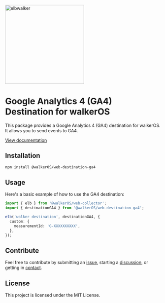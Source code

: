 <p align="left">
  <a href="https://elbwalker.com">
    <img title="elbwalker" src='https://www.elbwalker.com/img/elbwalker_logo.png' width="256px"/>
  </a>
</p>

# Google Analytics 4 (GA4) Destination for walkerOS

This package provides a Google Analytics 4 (GA4) destination for walkerOS. It
allows you to send events to GA4.

[View documentation](https://www.elbwalker.com/docs/destinations/web/ga4/)

## Installation

```sh
npm install @walkerOS/web-destination-ga4
```

## Usage

Here's a basic example of how to use the GA4 destination:

```typescript
import { elb } from '@walkerOS/web-collector';
import { destinationGA4 } from '@walkerOS/web-destination-ga4';

elb('walker destination', destinationGA4, {
  custom: {
    measurementId: 'G-XXXXXXXXXX',
  },
});
```

## Contribute

Feel free to contribute by submitting an
[issue](https://github.com/elbwalker/walkerOS/issues), starting a
[discussion](https://github.com/elbwalker/walkerOS/discussions), or getting in
[contact](https://calendly.com/elb-alexander/30min).

## License

This project is licensed under the MIT License.
